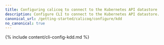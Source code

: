 ```yaml
---
title: Configuring calicoq to connect to the Kubernetes API datastore
description: Configure CLI to connect to the Kubernetes API datastore.
canonical_url: /getting-started/calicoq/configure/kdd
no_canonical: true
---
```



{% include content/cli-config-kdd.md %}

